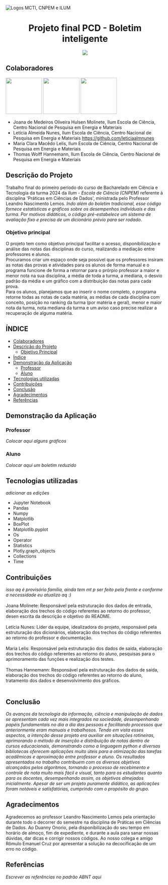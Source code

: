 ![Logos MCTI, CNPEM e ILUM](https://github.com/leticiaalmnunes/PCD---Boletim/assets/172425156/93c3eb13-410c-40c0-a412-7096187678a4)
<h1 align='center'> Projeto final PCD - Boletim inteligente </h1>

<p align="center">
<img loading="lazy" src="http://img.shields.io/static/v1?label=STATUS&message=EM%20DESENVOLVIMENTO&color=GREEN&style=for-the-badge"/>
</p>

## Colaboradores
[<img src="https://avatars.githubusercontent.com/u/172425100?v=4" width=115>](https://github.com/jojomolinetes)
[<img src="https://avatars.githubusercontent.com/u/172424981?v=4" width=115>](https://github.com/ClaraLelis)
[<img src="https://avatars.githubusercontent.com/u/172425104?v=4" width=115>](https://github.com/ThomasHannemann)

* Joana de Medeiros Oliveira Hulsen Molinete, Ilum Escola de Ciência, Centro Nacional de Pesquisa em Energia e Materiais
* Letícia Almeida Nunes, Ilum Escola de Ciência, Centro Nacional de Pesquisa em Energia e Materiais
https://github.com/leticiaalmnunes
* Maria Clara Macêdo Lelis, Ilum Escola de Ciência, Centro Nacional de Pesquisa em Energia e Materiais
* Thomas Wolff Hannemann, Ilum Escola de Ciência, Centro Nacional de Pesquisa em Energia e Materiais

## Descrição do Projeto
Trabalho final do primeiro período do curso de Bacharelado em Ciência e Tecnologia da turma 2024 da _Ilum - Escola de Ciência (CNPEM)_ referente à disciplina 'Práticas em Ciências de Dados', ministrada pelo Professor Leandro Nascimento Lemos.
_Indo além do boletim tradicional, esse código fornece estatísticas e gráficos sobre os desempenhos individuais e das turma. Por motivos didáticos, o código pré-estabelece um sistema de avaliação fixo e precisa de um dicionário prévio para ser rodado._

### Objetivo principal
O projeto tem como objetivo principal facilitar o acesso, disponibilização e análise das notas das disciplinas do curso, realizando a mediação entre professores e alunos. 
<br>
Procuramos criar um espaço onde seja possível que os professores insiram as notas das provas e atividades para os alunos de forma manual e o programa funcione de forma a retornar para o prórpio professor a maior e menor nota na sua disciplina, a média de toda a turma, a mediana, o desvio padrão da média e um gráfico com a distribuição das notas para cada prova.
<br>
Para os alunos, planejamos que ao inserir o nome completo, o programa retorne todas as notas de cada matéria, as médias de cada disciplina com conceito, posição no ranking da turma (por matéria e geral), menor e maior nota da turma, nota mediana da turma e um aviso caso precise realizar a recuperação de alguma matéria.

## ÍNDICE
* [Colaboradores](#colaboradores)
* [Descrição do Projeto](#descrição-do-projeto)
  - [Objetivo Principal](#objetivo-principal)
* [Índice](#índice)
* [Demonstração da Aplicação](#demonstração-da-aplicação)
  - [Professor](#professor)
  - [Aluno](#aluno)
* [Tecnologias utilizadas](#tecnologias-utilizadas)
* [Contribuições](#contribuições)
* [Conclusão](#conclusão)
* [Agradecimentos](#agradecimentos)
* [Referências](#referências)

## Demonstração da Aplicação
### Professor
_Colocar aqui alguns gráficos_ 
### Aluno
_Colocar aqui um boletim reduzido_

## Tecnologias utilizadas
_adicionar as edições_
* Jupyter Notebook
* Pandas
* Numpy
* Matplotlib
* BoxPlot
* Matplotlib.pyplot
* Os
* Operator
* Statistics
* Plotly.graph_objects
* Collections
* Time

## Contribuições
_isso aq é provisório família, ainda tem mt p ser feito pela frente e conforme a necessidade eu atualizo aq :)_ <br>
<br>
Joana Molinete: Responsável pela estruturação dos dados de entrada, elaboração dos trechos do código referentes ao retorno do professor, desen escrita da descrição e objetivo do README.
<br><br>
Letícia Nunes: Líder da equipe, idealizadora do projeto, responsável pela estruturação dos dicionários, elaboração dos trechos do código referentes ao retorno do professor e documentação.
<br><br>
Maria Lelis: Responsável pela estruturação dos dados de saída, elaboração dos trechos do código referentes ao retorno do aluno, pesquisas para o aprimoramento das funções e realização dos testes. 
<br><br>
Thomas Hannemann: Responsável pela estruturação dos dados de saída, elaboração dos trechos do código referentes ao retorno do aluno, tratamento dos dados e desenvolvimento dos gráficos.
<br><br>

## Conclusão
_Os avanços da tecnologia da informação, ciência e manipulação de dados se apresentam cada vez mais integrados na sociedade, desempenhando papéis fundamentais no dia a dia das pessoas e facilitando processos que anteriormente eram manuais e trabalhosos. Tendo em vista esses aspectos, a intenção desse projeto era auxiliar em situações rotineiras, aprimorando o método de inserção e distribuição de notas dentro de cursos educacionais, demonstrando como a linguagem _python_ e diversas bibliotecas oferecem aplicações muito úteis para a otimização das tarefas acadêmicas e aproximação entre professor e aluno._
_Os resultados apresentados no trabalho contribuem com os diversos objetivos alcançados pelos algoritmos, tornando o processo de recebimento e controle de nota muito mais fácil e visual, tanto para os estudantes quanto para os docentes, desempenhando assim, os objetivos almejados inicialmente._
_Apesar de ser um projeto puramente didático, as aplicações foram notáveis e satisfatórias, cumprindo com o propósito do grupo._

## Agradecimentos
Agradecemos ao professor Leandro Nascimento Lemos pela orientação durante todo o decorrer do semestre na disciplina de Práticas em Ciências de Dados. Ao Duanny Onorio, pela disponibilização do seu tempo em horário de almoço, fim de expediente, e durante a aula para sanar nossas dúvidas, dar dicas e corrigir nossos códigos. Ao nosso colega e amigo Rômulo Emanuel Cruz por apresentar a solução na decocificação de um erro no código.

## Referências
_Escrever as referências no padrão ABNT aqui_
